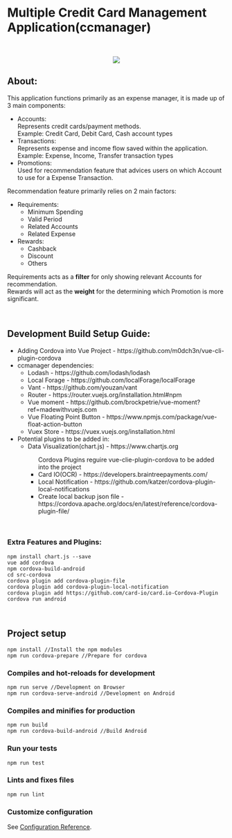 # Multiple Credit Card Management Application(ccmanager)

<br>

<p align="center">
  <img src="https://user-images.githubusercontent.com/23553138/65384809-60f4e200-dd59-11e9-9f34-5024639c9888.PNG">
</p>

## About:
<p>This application functions primarily as an expense manager, it is made up of 3 main components:</p>
<ul>
  <li>Accounts:<br/>
    Represents credit cards/payment methods.<br/>
    Example: Credit Card, Debit Card, Cash account types</li>
  <li>Transactions:<br/>
    Represents expense and income flow saved within the application.<br/>
    Example: Expense, Income, Transfer transaction types</li>
  <li>Promotions:<br/>
    Used for recommendation feature that advices users on which Account to use for a Expense Transaction.</li>
</ul>

<p>Recommendation feature primarily relies on 2 main factors:</p>
<ul>
  <li>
    Requirements:
    <ul>
      <li>Minimum Spending</li>
      <li>Valid Period</li>
      <li>Related Accounts</li>
      <li>Related Expense</li>
    </ul>
  </li>
  <li>
    Rewards:
    <ul>
      <li>Cashback</li>
      <li>Discount</li>
      <li>Others</li>
    </ul>
  </li>
 </ul>
<p>
  Requirements acts as a <b>filter</b> for only showing relevant Accounts for recommendation.<br/>
  Rewards will act as the <b>weight</b> for the determining which Promotion is more significant.
</p>

<br>

## Development Build Setup Guide:
<ul>
  <li>Adding Cordova into Vue Project - https://github.com/m0dch3n/vue-cli-plugin-cordova</li>
  <li>ccmanager dependencies:
    <ul>
      <li>Lodash - https://github.com/lodash/lodash</li>
      <li>Local Forage - https://github.com/localForage/localForage</li>
      <li>Vant - https://github.com/youzan/vant</li>
      <li>Router - https://router.vuejs.org/installation.html#npm</li>
      <li>Vue moment - https://github.com/brockpetrie/vue-moment?ref=madewithvuejs.com</li>
      <li>Vue Floating Point Button - https://www.npmjs.com/package/vue-float-action-button</li>
      <li>Vuex Store - https://vuex.vuejs.org/installation.html</li>
    </ul>
  </li>
  <li>Potential plugins to be added in:
    <ul>
      <li>Data Visualization(chart.js) - https://www.chartjs.org</li>
      <ul>
        <lh>Cordova Plugins reguire vue-clie-plugin-cordova to be added into the project</lh>
        <li>Card IO(OCR) - https://developers.braintreepayments.com/</li>
        <li>Local Notification - https://github.com/katzer/cordova-plugin-local-notifications</li>
        <li>Create local backup json file - https://cordova.apache.org/docs/en/latest/reference/cordova-plugin-file/</li>
      </ul>
    </ul>
  </li>
</ul>

<br>

### Extra Features and Plugins:
```
npm install chart.js --save
vue add cordova
npm cordova-build-android
cd src-cordova
cordova plugin add cordova-plugin-file
cordova plugin add cordova-plugin-local-notification
cordova plugin add https://github.com/card-io/card.io-Cordova-Plugin
cordova run android
```

<br>

## Project setup
```
npm install //Install the npm modules
npm run cordova-prepare //Prepare for cordova
```

### Compiles and hot-reloads for development
```
npm run serve //Development on Browser
npm run cordova-serve-android //Development on Android
```

### Compiles and minifies for production
```
npm run build
npm run cordova-build-android //Build Android
```

### Run your tests
```
npm run test
```

### Lints and fixes files
```
npm run lint
```

### Customize configuration
See [Configuration Reference](https://cli.vuejs.org/config/).

